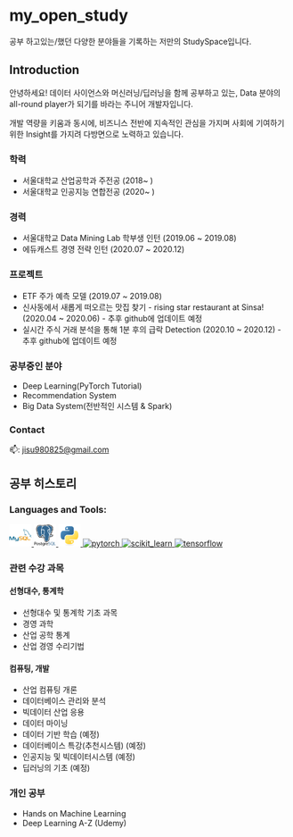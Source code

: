 # my_open_study
공부 하고있는/했던 다양한 분야들을 기록하는 저만의 StudySpace입니다.

## Introduction
안녕하세요! 데이터 사이언스와 머신러닝/딥러닝을 함께 공부하고 있는, Data 분야의 all-round player가 되기를 바라는 주니어 개발자입니다.

개발 역량을 키움과 동시에, 비즈니스 전반에 지속적인 관심을 가지며 사회에 기여하기 위한 Insight를 가지려 다방면으로 노력하고 있습니다.

### 학력
* 서울대학교 산업공학과 주전공 (2018~ )
* 서울대학교 인공지능 연합전공 (2020~ )

### 경력
* 서울대학교 Data Mining Lab 학부생 인턴 (2019.06 ~ 2019.08)
* 에듀캐스트 경영 전략 인턴 (2020.07 ~ 2020.12)

### 프로젝트
* ETF 주가 예측 모델 (2019.07 ~ 2019.08)
* 신사동에서 새롭게 떠오르는 맛집 찾기 - rising star restaurant at Sinsa! (2020.04 ~ 2020.06) - 추후 github에 업데이트 예정
* 실시간 주식 거래 분석을 통해 1분 후의 급락 Detection (2020.10 ~ 2020.12) - 추후 github에 업데이트 예정

### 공부중인 분야
* Deep Learning(PyTorch Tutorial)
* Recommendation System
* Big Data System(전반적인 시스템 & Spark)

### Contact
📫: jisu980825@gmail.com


## 공부 히스토리

<h3 align="left">Languages and Tools:</h3>
<p align="left"> <a href="https://www.mysql.com/" target="_blank"> <img src="https://raw.githubusercontent.com/devicons/devicon/master/icons/mysql/mysql-original-wordmark.svg" alt="mysql" width="40" height="40"/> </a> <a href="https://www.postgresql.org" target="_blank"> <img src="https://raw.githubusercontent.com/devicons/devicon/master/icons/postgresql/postgresql-original-wordmark.svg" alt="postgresql" width="40" height="40"/> </a> <a href="https://www.python.org" target="_blank"> <img src="https://raw.githubusercontent.com/devicons/devicon/master/icons/python/python-original.svg" alt="python" width="40" height="40"/> </a> <a href="https://pytorch.org/" target="_blank"> <img src="https://www.vectorlogo.zone/logos/pytorch/pytorch-icon.svg" alt="pytorch" width="40" height="40"/> </a> <a href="https://scikit-learn.org/" target="_blank"> <img src="https://upload.wikimedia.org/wikipedia/commons/0/05/Scikit_learn_logo_small.svg" alt="scikit_learn" width="40" height="40"/> </a> <a href="https://www.tensorflow.org" target="_blank"> <img src="https://www.vectorlogo.zone/logos/tensorflow/tensorflow-icon.svg" alt="tensorflow" width="40" height="40"/> </a> </p>

### 관련 수강 과목
####  선형대수, 통계학
- 선형대수 및 통계학 기초 과목
- 경영 과학
- 산업 공학 통계
- 산업 경영 수리기법

#### 컴퓨팅, 개발
- 산업 컴퓨팅 개론
- 데이터베이스 관리와 분석
- 빅데이터 산업 응용
- 데이터 마이닝
- 데이터 기반 학습 (예정)
- 데이터베이스 특강(추천시스템) (예정)
- 인공지능 및 빅데이터시스템 (예정)
- 딥러닝의 기초 (예정)

### 개인 공부
- Hands on Machine Learning
- Deep Learning A-Z (Udemy)
